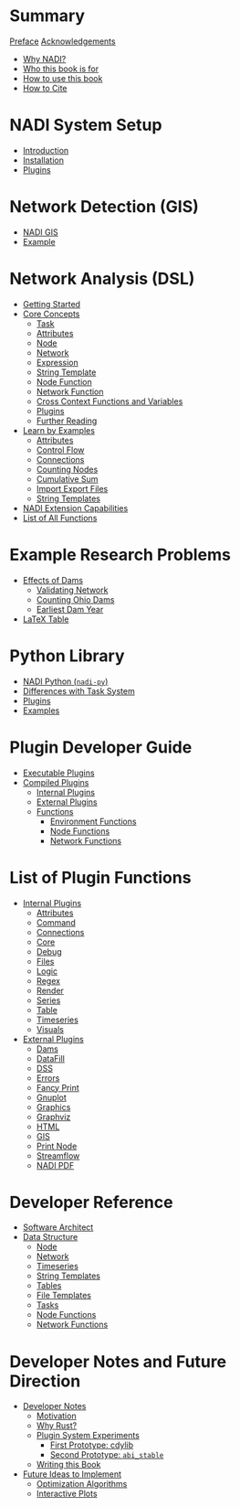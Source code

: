 # Summary
[Preface](preface.md)
[Acknowledgements](./acknowledgements.md)
- [Why NADI?](./why-nadi.md)
- [Who this book is for](./who-book.md)
- [How to use this book](./how-to.md)
- [How to Cite](./citation.md)
# NADI System Setup
- [Introduction](./introduction.md)
- [Installation](./installation.md)
- [Plugins](./plugins.md)

# Network Detection (GIS)
- [NADI GIS](./gis/intro.md)
- [Example](./gis/example.md)

# Network Analysis (DSL)
- [Getting Started](./getting-started.md)
- [Core Concepts](./system/intro.md)
  - [Task](./intro/task.md)
  - [Attributes](./intro/attrs.md)
  - [Node](./intro/node.md)
  - [Network](./intro/network.md)
  - [Expression](./intro/expression.md)
  - [String Template](./intro/template.md)
  - [Node Function](./intro/node-func.md)
  - [Network Function](./intro/network-func.md)
  - [Cross Context Functions and Variables](./intro/cross-context.md)
  - [Plugins](./intro/plugins.md)
  - [Further Reading](./intro/further.md)
- [Learn by Examples](./learn-examples.md)
  - [Attributes](./learn-examples/attributes.md)
  - [Control Flow](./learn-examples/control.md)
  - [Connections](./learn-examples/connections.md)
  - [Counting Nodes](./learn-examples/counting.md)
  - [Cumulative Sum](./learn-examples/cumulative.md)
  - [Import Export Files](./learn-examples/import-export.md)
  - [String Templates](./learn-examples/str-templates.md)
- [NADI Extension Capabilities](./system/extensions.md)
- [List of All Functions](plugins/index.md)

# Example Research Problems
- [Effects of Dams](./example/ohio-dams-intro.md)
  - [Validating Network](./example/ohio-validation.md)
  - [Counting Ohio Dams](./example/ohio-dams.md)
  - [Earliest Dam Year](./example/ohio-dam-years.md)
- [LaTeX Table](./example/latex-table.md)
<!-- - [Ohio River Routing](./example-usage.md) -->
<!--   - [Making Tables](./example/tables.md) -->
<!--   - [Generating Reports](./example/gen-report.md) -->
<!--   - [Analysing Timeseries](./example/timeseries.md) -->
<!-- 	- [Looking at Data Gaps](./example/data-gap.md) -->
<!-- 	- [Visualizing Data Gaps](./example/data-gap-vis.md) -->

# Python Library
- [NADI Python (`nadi-py`)](python.md)
- [Differences with Task System](python/difference.md)
- [Plugins](python/plugins.md)
- [Examples](python/examples.md)

# Plugin Developer Guide
- [Executable Plugins](plugin-dev/exe-plugins.md)
- [Compiled Plugins](plugin-dev/plugins.md)
  - [Internal Plugins](plugin-dev/internal-plugins.md)
  - [External Plugins](plugin-dev/external-plugins.md)
  - [Functions](plugin-dev/functions.md)
    - [Environment Functions](plugin-dev/env-functions.md)
    - [Node Functions](plugin-dev/node-functions.md)
    - [Network Functions](plugin-dev/network-functions.md)

# List of Plugin Functions
- [Internal Plugins](plugins/intro.md)
  - [Attributes](plugins/attributes.md)
  - [Command](plugins/command.md)
  - [Connections](plugins/connections.md)
  - [Core](plugins/core.md)
  - [Debug](plugins/debug.md)
  - [Files](plugins/files.md)
  - [Logic](plugins/logic.md)
  - [Regex](plugins/regex.md)
  - [Render](plugins/render.md)
  - [Series](plugins/series.md)
  - [Table](plugins/table.md)
  - [Timeseries](plugins/timeseries.md)
  - [Visuals](plugins/visuals.md)
- [External Plugins](plugins/intro-ex.md)
  - [Dams](plugins/dams.md)
  - [DataFill](plugins/datafill.md)
  - [DSS](plugins/dss.md)
  - [Errors](plugins/errors.md)
  - [Fancy Print](plugins/fancy_print.md)
  - [Gnuplot](plugins/gnuplot.md)
  - [Graphics](plugins/graphics.md)
  - [Graphviz](plugins/graphviz.md)
  - [HTML](plugins/html.md)
  - [GIS](plugins/gis.md)
  - [Print Node](plugins/print_node.md)
  - [Streamflow](plugins/streamflow.md)
  - [NADI PDF](plugins/nadi_pdf.md)

# Developer Reference
- [Software Architect](./devref/architecture.md)
- [Data Structure](./devref/data-structures.md)
  - [Node](./devref/node.md)
  - [Network](./devref/network.md)
  - [Timeseries](./devref/timeseries.md)
  - [String Templates](./devref/string_templates.md)
  - [Tables](./devref/tables.md)
  - [File Templates](./devref/file-templates.md)
  - [Tasks](./devref/tasks.md)
  - [Node Functions](./devref/node-functions.md)
  - [Network Functions](./devref/network-functions.md)

# Developer Notes and Future Direction
- [Developer Notes](./notes/intro.md)
  - [Motivation](./notes/motivations.md)
  - [Why Rust?](./notes/rust.md)
  - [Plugin System Experiments]()
	- [First Prototype: cdylib]()
	- [Second Prototype: `abi_stable`]()
  - [Writing this Book](./notes/writing-book.md)
- [Future Ideas to Implement]()
  - [Optimization Algorithms](./future/optimization.md)
  - [Interactive Plots](./future/interactive-plots.md)
